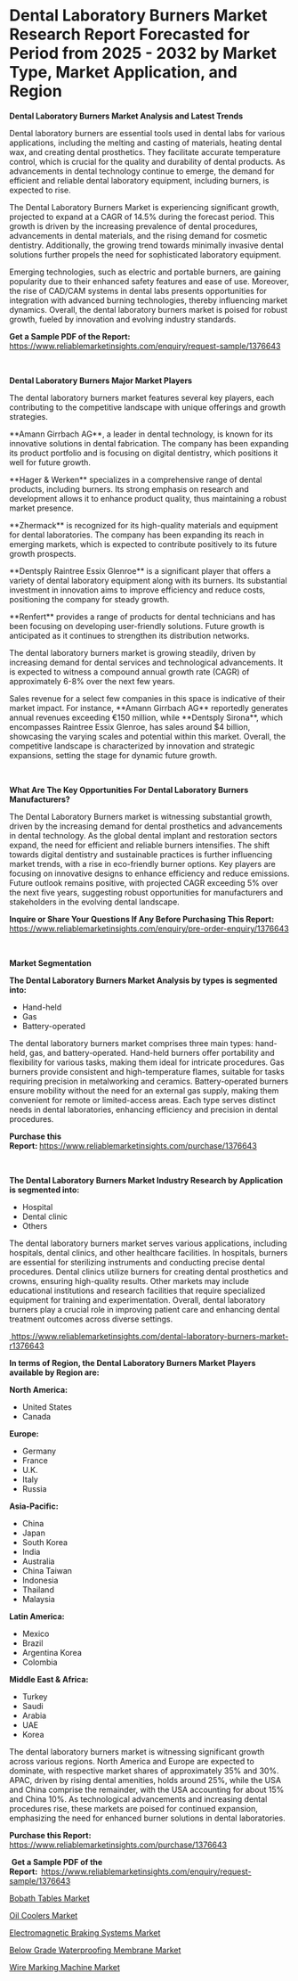 <p><h1>Dental Laboratory Burners Market Research Report Forecasted for Period from 2025 -  2032 by Market Type, Market Application, and Region</h1></p><p><strong>Dental Laboratory Burners Market Analysis and Latest Trends</strong></p>
<p><p>Dental laboratory burners are essential tools used in dental labs for various applications, including the melting and casting of materials, heating dental wax, and creating dental prosthetics. They facilitate accurate temperature control, which is crucial for the quality and durability of dental products. As advancements in dental technology continue to emerge, the demand for efficient and reliable dental laboratory equipment, including burners, is expected to rise.</p><p>The Dental Laboratory Burners Market is experiencing significant growth, projected to expand at a CAGR of 14.5% during the forecast period. This growth is driven by the increasing prevalence of dental procedures, advancements in dental materials, and the rising demand for cosmetic dentistry. Additionally, the growing trend towards minimally invasive dental solutions further propels the need for sophisticated laboratory equipment. </p><p>Emerging technologies, such as electric and portable burners, are gaining popularity due to their enhanced safety features and ease of use. Moreover, the rise of CAD/CAM systems in dental labs presents opportunities for integration with advanced burning technologies, thereby influencing market dynamics. Overall, the dental laboratory burners market is poised for robust growth, fueled by innovation and evolving industry standards.</p></p>
<p><strong>Get a Sample PDF of the Report:&nbsp;</strong> <a href="https://www.reliablemarketinsights.com/enquiry/request-sample/1376643?utm_campaign=2240&utm_medium=2&utm_source=Github&utm_content=ia&utm_term=28032025&utm_id=dental-laboratory-burners">https://www.reliablemarketinsights.com/enquiry/request-sample/1376643</a></p>
<p>&nbsp;</p>
<p><strong>Dental Laboratory Burners Major Market Players</strong></p>
<p><p>The dental laboratory burners market features several key players, each contributing to the competitive landscape with unique offerings and growth strategies. </p><p>**Amann Girrbach AG**, a leader in dental technology, is known for its innovative solutions in dental fabrication. The company has been expanding its product portfolio and is focusing on digital dentistry, which positions it well for future growth.</p><p>**Hager & Werken** specializes in a comprehensive range of dental products, including burners. Its strong emphasis on research and development allows it to enhance product quality, thus maintaining a robust market presence.</p><p>**Zhermack** is recognized for its high-quality materials and equipment for dental laboratories. The company has been expanding its reach in emerging markets, which is expected to contribute positively to its future growth prospects.</p><p>**Dentsply Raintree Essix Glenroe** is a significant player that offers a variety of dental laboratory equipment along with its burners. Its substantial investment in innovation aims to improve efficiency and reduce costs, positioning the company for steady growth.</p><p>**Renfert** provides a range of products for dental technicians and has been focusing on developing user-friendly solutions. Future growth is anticipated as it continues to strengthen its distribution networks.</p><p>The dental laboratory burners market is growing steadily, driven by increasing demand for dental services and technological advancements. It is expected to witness a compound annual growth rate (CAGR) of approximately 6-8% over the next few years.</p><p>Sales revenue for a select few companies in this space is indicative of their market impact. For instance, **Amann Girrbach AG** reportedly generates annual revenues exceeding €150 million, while **Dentsply Sirona**, which encompasses Raintree Essix Glenroe, has sales around $4 billion, showcasing the varying scales and potential within this market. Overall, the competitive landscape is characterized by innovation and strategic expansions, setting the stage for dynamic future growth.</p></p>
<p>&nbsp;</p>
<p><strong>What Are The Key Opportunities For Dental Laboratory Burners Manufacturers?</strong></p>
<p><p>The Dental Laboratory Burners market is witnessing substantial growth, driven by the increasing demand for dental prosthetics and advancements in dental technology. As the global dental implant and restoration sectors expand, the need for efficient and reliable burners intensifies. The shift towards digital dentistry and sustainable practices is further influencing market trends, with a rise in eco-friendly burner options. Key players are focusing on innovative designs to enhance efficiency and reduce emissions. Future outlook remains positive, with projected CAGR exceeding 5% over the next five years, suggesting robust opportunities for manufacturers and stakeholders in the evolving dental landscape.</p></p>
<p><strong>Inquire or Share Your Questions If Any Before Purchasing This Report:</strong> <a href="https://www.reliablemarketinsights.com/enquiry/pre-order-enquiry/1376643?utm_campaign=2240&utm_medium=2&utm_source=Github&utm_content=ia&utm_term=28032025&utm_id=dental-laboratory-burners">https://www.reliablemarketinsights.com/enquiry/pre-order-enquiry/1376643</a></p>
<p>&nbsp;</p>
<p><strong>Market Segmentation</strong></p>
<p><strong>The Dental Laboratory Burners Market Analysis by types is segmented into:</strong></p>
<p><ul><li>Hand-held</li><li>Gas</li><li>Battery-operated</li></ul></p>
<p><p>The dental laboratory burners market comprises three main types: hand-held, gas, and battery-operated. Hand-held burners offer portability and flexibility for various tasks, making them ideal for intricate procedures. Gas burners provide consistent and high-temperature flames, suitable for tasks requiring precision in metalworking and ceramics. Battery-operated burners ensure mobility without the need for an external gas supply, making them convenient for remote or limited-access areas. Each type serves distinct needs in dental laboratories, enhancing efficiency and precision in dental procedures.</p></p>
<p><strong>Purchase this Report:&nbsp;</strong><a href="https://www.reliablemarketinsights.com/purchase/1376643?utm_campaign=2240&utm_medium=2&utm_source=Github&utm_content=ia&utm_term=28032025&utm_id=dental-laboratory-burners">https://www.reliablemarketinsights.com/purchase/1376643</a></p>
<p>&nbsp;</p>
<p><strong>The Dental Laboratory Burners Market Industry Research by Application is segmented into:</strong></p>
<p><ul><li>Hospital</li><li>Dental clinic</li><li>Others</li></ul></p>
<p><p>The dental laboratory burners market serves various applications, including hospitals, dental clinics, and other healthcare facilities. In hospitals, burners are essential for sterilizing instruments and conducting precise dental procedures. Dental clinics utilize burners for creating dental prosthetics and crowns, ensuring high-quality results. Other markets may include educational institutions and research facilities that require specialized equipment for training and experimentation. Overall, dental laboratory burners play a crucial role in improving patient care and enhancing dental treatment outcomes across diverse settings.</p></p>
<p><a href="https://www.reliablemarketinsights.com/dental-laboratory-burners-market-r1376643?utm_campaign=2240&utm_medium=2&utm_source=Github&utm_content=ia&utm_term=28032025&utm_id=dental-laboratory-burners">&nbsp;https://www.reliablemarketinsights.com/dental-laboratory-burners-market-r1376643</a></p>
<p><strong>In terms of Region, the Dental Laboratory Burners Market Players available by Region are:</strong></p>
<p>
    <p> <strong> North America: </strong>
        <ul>
            <li>United States</li>
            <li>Canada</li>
        </ul>
        </p> 
    <p> <strong> Europe: </strong>
        <ul>
            <li>Germany</li>
            <li>France</li>
            <li>U.K.</li>
            <li>Italy</li>
            <li>Russia</li>
        </ul>
        </p> 
    <p> <strong> Asia-Pacific: </strong>
        <ul>
            <li>China</li>
            <li>Japan</li>
            <li>South Korea</li>
            <li>India</li>
            <li>Australia</li>
            <li>China Taiwan</li>
            <li>Indonesia</li>
            <li>Thailand</li>
            <li>Malaysia</li>
        </ul>
        </p> 
    <p> <strong> Latin America: </strong>
        <ul>
            <li>Mexico</li>
            <li>Brazil</li>
            <li>Argentina Korea</li>
            <li>Colombia</li>
        </ul>
        </p> 
    <p> <strong> Middle East & Africa: </strong>
        <ul>
            <li>Turkey</li>
            <li>Saudi</li>
            <li>Arabia</li>
            <li>UAE</li>
            <li>Korea</li>
        </ul>
    </p>
    </p>
<p><p>The dental laboratory burners market is witnessing significant growth across various regions. North America and Europe are expected to dominate, with respective market shares of approximately 35% and 30%. APAC, driven by rising dental amenities, holds around 25%, while the USA and China comprise the remainder, with the USA accounting for about 15% and China 10%. As technological advancements and increasing dental procedures rise, these markets are poised for continued expansion, emphasizing the need for enhanced burner solutions in dental laboratories.</p></p>
<p><strong>Purchase this Report: </strong><a href="https://www.reliablemarketinsights.com/purchase/1376643?utm_campaign=2240&utm_medium=2&utm_source=Github&utm_content=ia&utm_term=28032025&utm_id=dental-laboratory-burners">https://www.reliablemarketinsights.com/purchase/1376643</a></p>
<p>&nbsp;<strong>Get a Sample PDF of the Report:&nbsp;&nbsp;</strong><a href="https://www.reliablemarketinsights.com/enquiry/request-sample/1376643?utm_campaign=2240&utm_medium=2&utm_source=Github&utm_content=ia&utm_term=28032025&utm_id=dental-laboratory-burners">https://www.reliablemarketinsights.com/enquiry/request-sample/1376643</a></p>
<p><strong></strong></p>
<p><p><a href="https://github.com/delcirodda4f/Market-Research-Report-List-1/blob/main/bobath-tables-market.md?utm_campaign=2240&utm_medium=2&utm_source=Github&utm_content=ia&utm_term=28032025&utm_id=dental-laboratory-burners">Bobath Tables Market</a></p><p><a href="https://www.linkedin.com/pulse/frameworks-advancements-oil-coolers-market-key-findings-e8vmf?utm_campaign=2240&utm_medium=2&utm_source=Github&utm_content=ia&utm_term=28032025&utm_id=dental-laboratory-burners">Oil Coolers Market</a></p><p><a href="https://www.linkedin.com/pulse/electromagnetic-braking-systems-market-projected-significant-6vttf?utm_campaign=2240&utm_medium=2&utm_source=Github&utm_content=ia&utm_term=28032025&utm_id=dental-laboratory-burners">Electromagnetic Braking Systems Market</a></p><p><a href="https://github.com/seherlouize/Market-Research-Report-List-1/blob/main/below-grade-waterproofing-membrane-market.md?utm_campaign=2240&utm_medium=2&utm_source=Github&utm_content=ia&utm_term=28032025&utm_id=dental-laboratory-burners">Below Grade Waterproofing Membrane Market</a></p><p><a href="https://www.linkedin.com/pulse/wire-marking-machine-market-outlook-current-assessment-future-3k6xf?utm_campaign=2240&utm_medium=2&utm_source=Github&utm_content=ia&utm_term=28032025&utm_id=dental-laboratory-burners">Wire Marking Machine Market</a></p></p>